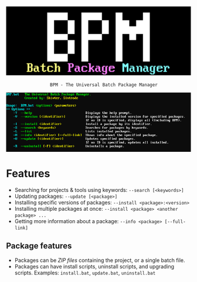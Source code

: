 ![BPM logo](https://github.com/Shivter14/BPM/blob/main/BPM.png?raw=true)
<div align="center">
    <div align="center">
        
        BPM - The Universal Batch Package Manager

</div>
  
  ![BPM --help](https://github.com/Shivter14/BPM/blob/main/BPM-help.png?raw=true)
</div>

# Features

- Searching for projects & tools using keywords: `--search [<keywords>]`
- Updating packages: `--update [<package>]`
- Installing specific versions of packages: `--install <package>:<version>`
- Installing multiple packages at once: `--install <package> <another package> ...`
- Getting more information about a package: `--info <package> [--full-link]`

## Package features
- Packages can be _ZIP files_ containing the project, or a single batch file.
- Packages can have install scripts, uninstall scripts, and upgrading scripts.
  Examples: `install.bat`, `update.bat`, `uninstall.bat`
  
